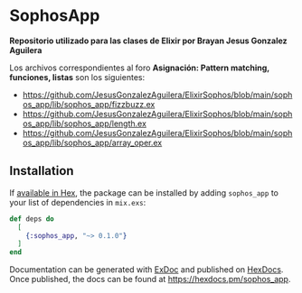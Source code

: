 # SophosApp

**Repositorio utilizado para las clases de Elixir por Brayan Jesus Gonzalez Aguilera**

Los archivos correspondientes al foro **Asignación: Pattern matching, funciones, listas** son los siguientes:
* https://github.com/JesusGonzalezAguilera/ElixirSophos/blob/main/sophos_app/lib/sophos_app/fizzbuzz.ex
* https://github.com/JesusGonzalezAguilera/ElixirSophos/blob/main/sophos_app/lib/sophos_app/length.ex
* https://github.com/JesusGonzalezAguilera/ElixirSophos/blob/main/sophos_app/lib/sophos_app/array_oper.ex



## Installation

If [available in Hex](https://hex.pm/docs/publish), the package can be installed
by adding `sophos_app` to your list of dependencies in `mix.exs`:

```elixir
def deps do
  [
    {:sophos_app, "~> 0.1.0"}
  ]
end
```

Documentation can be generated with [ExDoc](https://github.com/elixir-lang/ex_doc)
and published on [HexDocs](https://hexdocs.pm). Once published, the docs can
be found at <https://hexdocs.pm/sophos_app>.

